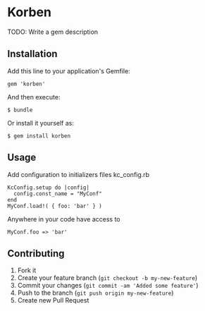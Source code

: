 # Korben

TODO: Write a gem description

## Installation

Add this line to your application's Gemfile:

    gem 'korben'

And then execute:

    $ bundle

Or install it yourself as:

    $ gem install korben

## Usage

Add configuration to initializers files kc_config.rb

    KcConfig.setup do |config| 
      config.const_name = "MyConf"
    end
    MyConf.load!( { foo: 'bar' } )

Anywhere in your code have access to

    MyConf.foo => 'bar'
        
## Contributing

1. Fork it
2. Create your feature branch (`git checkout -b my-new-feature`)
3. Commit your changes (`git commit -am 'Added some feature'`)
4. Push to the branch (`git push origin my-new-feature`)
5. Create new Pull Request
